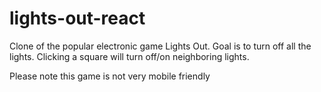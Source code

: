 # lights-out-react

Clone of the popular electronic game Lights Out. Goal is to turn off all the lights. 
Clicking a square will turn off/on neighboring lights. 

Please note this game is not very mobile friendly
